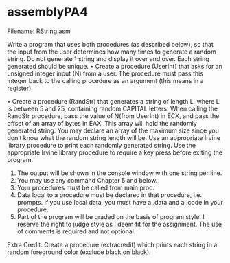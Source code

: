 # assemblyPA4
Filename: RString.asm

Write a program that uses both procedures (as described below), so that the input from the
user determines how many times to generate a random string. Do not generate 1 string and
display it over and over. Each string generated should be unique.
•	Create a procedure (UserInt) that asks for an unsigned integer input (N) from a user. The
procedure must pass this integer back to the calling procedure as an argument (this means in a register).

•	Create a procedure (RandStr) that generates a string of length L, where L is between 5 and 25, containing random CAPITAL letters.
When calling the RandStr procedure, pass the value of N(from UserInt) in ECX, and pass the offset of an array of bytes in EAX. 
This array will hold the randomly generated string. You may declare an array of the maximum size since you don’t know what the random string length will be.
Use an appropriate Irvine library procedure to print each randomly generated string.
Use the appropriate Irvine library procedure to require a key press before exiting the program.
1.	The output will be shown in the console window with one string per line.
2.	You may use any command Chapter 5 and below.
3.	Your procedures must be called from main proc.
4.	Data local to a procedure must be declared in that procedure, i.e. prompts. If you use local data, you must have a .data and a .code in your procedure.
5.	Part of the program will be graded on the basis of program style. I reserve the right to judge style as I deem fit for the assignment. The use of comments is required and not optional.

Extra Credit: Create a procedure (extracredit) which prints each string in a random foreground
color (exclude black on black).

